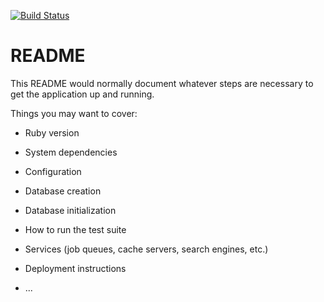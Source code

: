 [![Build Status](https://travis-ci.org/brunomrlima/alicias_inventory.svg?branch=master)](https://travis-ci.org/brunomrlima/alicias_inventory)
# README

This README would normally document whatever steps are necessary to get the
application up and running.

Things you may want to cover:

* Ruby version

* System dependencies

* Configuration

* Database creation

* Database initialization

* How to run the test suite

* Services (job queues, cache servers, search engines, etc.)

* Deployment instructions

* ...

